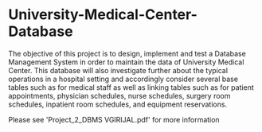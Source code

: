 # University-Medical-Center-Database
The objective of this project is to design, implement and test a Database Management System in order to maintain the data of University Medical Center. This database will also investigate further about the typical operations in a hospital setting and accordingly consider several base tables such as for medical staff as well as linking tables such as for patient appointments, physician schedules, nurse schedules, surgery room schedules, inpatient room schedules, and equipment reservations.

Please see 'Project_2_DBMS VGIRIJAL.pdf' for more information
